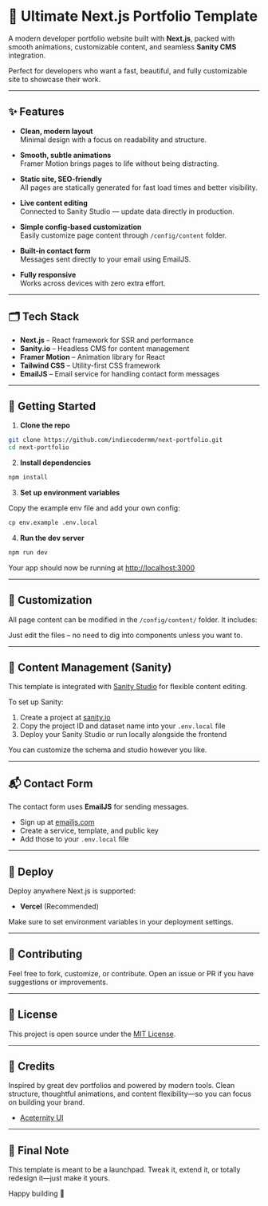 # 🚀 Ultimate Next.js Portfolio Template

A modern developer portfolio website built with **Next.js**, packed with smooth animations, customizable content, and seamless **Sanity CMS** integration.

Perfect for developers who want a fast, beautiful, and fully customizable site to showcase their work.

---

## ✨ Features

- **Clean, modern layout**  
  Minimal design with a focus on readability and structure.

- **Smooth, subtle animations**  
  Framer Motion brings pages to life without being distracting.

- **Static site, SEO-friendly**  
  All pages are statically generated for fast load times and better visibility.

- **Live content editing**  
  Connected to Sanity Studio — update data directly in production.

- **Simple config-based customization**  
  Easily customize page content through `/config/content` folder.

- **Built-in contact form**  
  Messages sent directly to your email using EmailJS.

- **Fully responsive**  
  Works across devices with zero extra effort.

---

## 🗂 Tech Stack

- **Next.js** – React framework for SSR and performance
- **Sanity.io** – Headless CMS for content management
- **Framer Motion** – Animation library for React
- **Tailwind CSS** – Utility-first CSS framework
- **EmailJS** – Email service for handling contact form messages

---

## 🚀 Getting Started

1. **Clone the repo**

```bash
git clone https://github.com/indiecodermm/next-portfolio.git
cd next-portfolio
```

2. **Install dependencies**

```bash
npm install
```

3. **Set up environment variables**

Copy the example env file and add your own config:

```bash
cp env.example .env.local
```

4. **Run the dev server**

```bash
npm run dev
```

Your app should now be running at [http://localhost:3000](http://localhost:3000)

---

## 🧩 Customization

All page content can be modified in the `/config/content/` folder. It includes:

Just edit the files – no need to dig into components unless you want to.

---

## 📝 Content Management (Sanity)

This template is integrated with [Sanity Studio](https://www.sanity.io/) for flexible content editing.

To set up Sanity:

1. Create a project at [sanity.io](https://www.sanity.io/)
2. Copy the project ID and dataset name into your `.env.local` file
3. Deploy your Sanity Studio or run locally alongside the frontend

You can customize the schema and studio however you like.

---

## 📬 Contact Form

The contact form uses **EmailJS** for sending messages.

- Sign up at [emailjs.com](https://www.emailjs.com/)
- Create a service, template, and public key
- Add those to your `.env.local` file

---

## 🧪 Deploy

Deploy anywhere Next.js is supported:

- **Vercel** (Recommended)

Make sure to set environment variables in your deployment settings.

---

## 🤝 Contributing

Feel free to fork, customize, or contribute. Open an issue or PR if you have suggestions or improvements.

---

## 📄 License

This project is open source under the [MIT License](LICENSE).

---

## 🧠 Credits

Inspired by great dev portfolios and powered by modern tools. Clean structure, thoughtful animations, and content flexibility—so you can focus on building your brand.

- [Aceternity UI](https://ui.aceternity.com/)

---

## 👋 Final Note

This template is meant to be a launchpad. Tweak it, extend it, or totally redesign it—just make it yours.

Happy building 🚀
